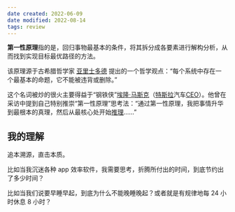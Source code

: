 ```yaml
---
date created: 2022-06-09
date modified: 2022-08-14
tags: review
---
```


**第一性原理**指的是，回归事物最基本的条件，将其拆分成各要素进行解构分析，从而找到实现目标最优路径的方法。

该原理源于古希腊哲学家 [亚里士多德](https://wiki.mbalib.com/wiki/%E4%BA%9A%E9%87%8C%E5%A3%AB%E5%A4%9A%E5%BE%B7 "亚里士多德") 提出的一个哲学观点：“每个系统中存在一个最基本的命题，它不能被违背或删除。”

这个名词被炒的很火主要得益于“钢铁侠”[埃隆·马斯克](https://wiki.mbalib.com/wiki/%E5%9F%83%E9%9A%86%C2%B7%E9%A9%AC%E6%96%AF%E5%85%8B "埃隆·马斯克")（[特斯拉](https://wiki.mbalib.com/wiki/%E7%89%B9%E6%96%AF%E6%8B%89 "特斯拉")汽车[CEO](https://wiki.mbalib.com/wiki/CEO "CEO")）。他曾在采访中提到自己特别推崇“第一性原理”思考法：“通过第一性原理，我把事情升华到最根本的真理，然后从最核心处开始[推理](https://wiki.mbalib.com/wiki/%E6%8E%A8%E7%90%86 "推理")……”

## 我的理解

追本溯源，直击本质。

比如当我沉迷各种 app 效率软件，我需要思考，折腾所付出的时间，到底节约出了多少时间？

比如当我们说要早睡早起，到底为什么不能晚睡晚起？或者就是有规律地每 24 小时休息 8 小时？
